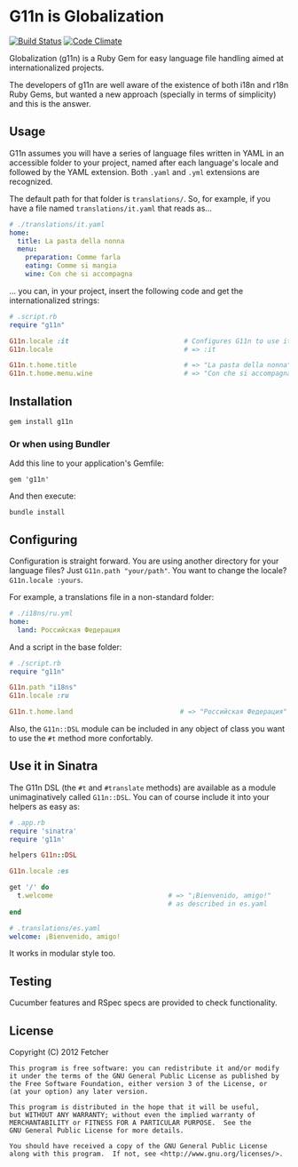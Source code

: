# G11n is Globalization
[![Build Status](https://secure.travis-ci.org/Fetcher/g11n.png)](http://travis-ci.org/Fetcher/g11n) [![Code Climate](https://codeclimate.com/badge.png)](https://codeclimate.com/github/Fetcher/g11n)

Globalization (g11n) is a Ruby Gem for easy language file handling aimed at internationalized projects.

The developers of g11n are well aware of the existence of both i18n and r18n Ruby Gems, but wanted a new approach (specially in terms of simplicity) and this is the answer.

## Usage

G11n assumes you will have a series of language files written in YAML in an accessible folder to your project, named after each language's locale and followed by the YAML extension. Both `.yaml` and `.yml` extensions are recognized.

The default path for that folder is `translations/`. So, for example, if you have a file named `translations/it.yaml` that reads as...

```yaml
# ./translations/it.yaml
home:
  title: La pasta della nonna
  menu:
    preparation: Comme farla
    eating: Comme si mangia
    wine: Con che si accompagna
```

... you can, in your project, insert the following code and get the internationalized strings:

```ruby
# .script.rb
require "g11n"

G11n.locale :it                             # Configures G11n to use italian. Default is "en"
G11n.locale                                 # => :it

G11n.t.home.title                           # => "La pasta della nonna"
G11n.t.home.menu.wine                       # => "Con che si accompagna"
```
    
## Installation

    gem install g11n

### Or when using Bundler

Add this line to your application's Gemfile:

    gem 'g11n'

And then execute:

    bundle install

## Configuring

Configuration is straight forward. You are using another directory for your language files? Just `G11n.path "your/path"`. You want to change the locale? `G11n.locale :yours`.

For example, a translations file in a non-standard folder:

```yaml
# ./i18ns/ru.yml
home:
  land: Российская Федерация
```

And a script in the base folder:

```ruby
# ./script.rb
require "g11n"

G11n.path "i18ns"
G11n.locale :ru

G11n.t.home.land                           # => "Российская Федерация"
```

Also, the `G11n::DSL` module can be included in any object of class you want to use the `#t` method more confortably.

## Use it in Sinatra
The G11n DSL (the `#t` and `#translate` methods) are available as a module unimaginatively called `G11n::DSL`. You can of course include it into your helpers as easy as:

```ruby
# .app.rb
require 'sinatra'
require 'g11n'

helpers G11n::DSL

G11n.locale :es

get '/' do
  t.welcome                             # => "¡Bienvenido, amigo!" 
                                        # as described in es.yaml
end
```

```yaml
# .translations/es.yaml
welcome: ¡Bienvenido, amigo!
```

It works in modular style too.

## Testing

Cucumber features and RSpec specs are provided to check functionality.

## License

Copyright (C) 2012 Fetcher

    This program is free software: you can redistribute it and/or modify
    it under the terms of the GNU General Public License as published by
    the Free Software Foundation, either version 3 of the License, or
    (at your option) any later version.

    This program is distributed in the hope that it will be useful,
    but WITHOUT ANY WARRANTY; without even the implied warranty of
    MERCHANTABILITY or FITNESS FOR A PARTICULAR PURPOSE.  See the
    GNU General Public License for more details.

    You should have received a copy of the GNU General Public License
    along with this program.  If not, see <http://www.gnu.org/licenses/>.
